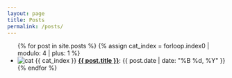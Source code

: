 ```yaml
---
layout: page
title: Posts
permalink: /posts/
---
```


<ul class="custom-post-list">
  {% for post in site.posts %}
    {% assign cat_index = forloop.index0 | modulo: 4 | plus: 1 %}
    <li>
      <img src="/images/cat{{ cat_index }}.png" class="cat-bullet" alt="cat {{ cat_index }}" />
      <a href="{{ post.url | relative_url }}"><strong>{{ post.title }}</strong></a>: <span>{{ post.date | date: "%B %d, %Y" }}</span>
    </li>
  {% endfor %}
</ul>